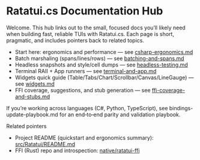 # Ratatui.cs Documentation Hub

Welcome. This hub links out to the small, focused docs you’ll likely need when building fast, reliable TUIs with Ratatui.cs. Each page is short, pragmatic, and includes pointers back to related topics.

- Start here: ergonomics and performance — see [csharp-ergonomics.md](./csharp-ergonomics.md)
- Batch marshaling (spans/lines/rows) — see [batching-and-spans.md](./batching-and-spans.md)
- Headless snapshots and style/cell dumps — see [headless-testing.md](./headless-testing.md)
- Terminal RAII + App runners — see [terminal-and-app.md](./terminal-and-app.md)
- Widgets quick guide (Table/Tabs/Chart/Scrollbar/Canvas/LineGauge) — see [widgets.md](./widgets.md)
- FFI coverage, suggestions, and stub generation — see [ffi-coverage-and-stubs.md](./ffi-coverage-and-stubs.md)

If you’re working across languages (C#, Python, TypeScript), see bindings-update-playbook.md for an end‑to‑end parity and validation playbook.

Related pointers
- Project README (quickstart and ergonomics summary): [src/Ratatui/README.md](../src/Ratatui/README.md)
- FFI (Rust) repo and introspection: [native/ratatui-ffi](../native/ratatui-ffi)
